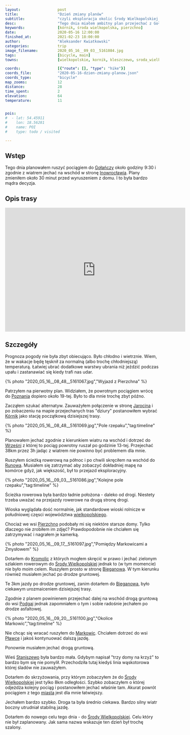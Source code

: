 ```yaml
---
layout:                 post
title:                  "Dzień zmiany planów"
subtitle:               "czyli eksploracja okolic Środy Wielkopolskiej zamiast terenów na zachód od Gołańczy"
desc:                   "Tego dnia miałem ambitny plan przejechać z Gołańczy do Inowrocławia. Jednak gdy poczułem na własnej skórze jak jest chłodno zrewidowałem plan i znacząco skróciłem trasę"
keywords:               [kórnik, środa wielkopolska, pierzchno]
date:                   2020-05-16 12:00:00
finished_at:            2021-02-23 18:00:00
author:                 "Aleksander Kwiatkowski"
categories:             trip
image_filename:         2020_05_16__09_03__5161084.jpg
tags:                   [bicycle, main]
towns:                  [wielkopolskie, kornik, kleszczewo, sroda_wielkopolska]

coords:                 [{"route": [], "type": "hike"}]
coords_file:            "2020-05-16-dzien-zmiany-planow.json"
coords_type:            "bicycle"
map_zooms:              12
distance:               28
time_spent:             2
elevation:              64
temperature:            11


pois:
#  - lat: 54.45911
#    lon: 18.56281
#    name: POI
#    type: todo / visited

---
```


[wiki-golancz]: https://pl.wikipedia.org/wiki/Go%C5%82a%C5%84cz
[wiki-inowroclaw]: https://pl.wikipedia.org/wiki/Inowroc%C5%82aw
[wiki-poznan]: https://pl.wikipedia.org/wiki/Pozna%C5%84
[wiki-jarocin]: https://pl.wikipedia.org/wiki/Jarocin
[wiki-kornik-stacja]: https://pl.wikipedia.org/wiki/K%C3%B3rnik_(stacja_kolejowa)
[wiki-wrzesnia]: https://pl.wikipedia.org/wiki/Wrze%C5%9Bnia
[wiki-runowo]: https://pl.wikipedia.org/wiki/Runowo_(powiat_pozna%C5%84ski)
[wiki-wielkopolskie]: https://pl.wikipedia.org/wiki/Wojew%C3%B3dztwo_wielkopolskie
[wiki-pierzchno]: https://pl.wikipedia.org/wiki/Pierzchno_(powiat_pozna%C5%84ski)
[wiki-kromolice]: https://pl.wikipedia.org/wiki/Kromolice_(powiat_pozna%C5%84ski)
[wiki-sroda-wielkopolska]: https://pl.wikipedia.org/wiki/%C5%9Aroda_Wielkopolska
[wiki-bieganowo]: https://pl.wikipedia.org/wiki/Bieganowo_(powiat_%C5%9Bredzki)
[wiki-romanowo]: https://pl.wikipedia.org/wiki/Romanowo_(powiat_%C5%9Bredzki)
[wiki-markowice]: https://pl.wikipedia.org/wiki/Markowice_(wojew%C3%B3dztwo_wielkopolskie)
[wiki-plawce]: https://pl.wikipedia.org/wiki/P%C5%82awce
[wiki-staniszewo]: https://pl.wikipedia.org/wiki/Staniszewo_(wojew%C3%B3dztwo_wielkopolskie)
[wiki-podgaj]: https://pl.wikipedia.org/wiki/Podgaj_(osada_le%C5%9Bna_w_powiecie_%C5%9Bredzkim)

## Wstęp

Tego dnia planowałem ruszyć pociągiem do [Gołańczy][wiki-golancz] około godziny 9:30
i zgodnie z wiatrem jechać na wschód w stronę [Inowrocławia][wiki-inowroclaw].
Plany zmieniłem około 30 minut przed wyruszeniem z domu. I to była bardzo
mądra decyzja.

## Opis trasy

<iframe height='405' width='590' frameborder='0' allowtransparency='true' scrolling='no' src='https://www.strava.com/activities/3458788003/embed/7f2b1296adad28bd5a7b7125c257755bbb572015'></iframe>

## Szczegóły

Prognoza pogody nie była zbyt obiecująco. Było chłodno i wietrznie.
Wiem, że w wakacje będę tęsknił za normalną (albo trochę chłodniejszą) temperaturą.
Łatwiej ubrać dodatkowe warstwy ubrania niż jeździć podczas upału i zastanawiać
się kiedy trafi nas udar.

{% photo "2020_05_16__08_48__5161067.jpg","Wyjazd z Pierzchna" %}

Patrzyłem na pierwotny plan. Widziałem, że powrotnym pociągiem wrócę do
[Poznania][wiki-poznan] dopiero około 19-tej. Było to dla mnie trochę
zbyt późno.

Zacząłem szukać alternatyw. Zauważyłem połączenie w stronę [Jarocina][wiki-jarocin]
i po zobaczeniu na mapie przejechanych tras "dziury" postanowiłem wybrać
[Kórnik][wiki-kornik-stacja] jako stację początkową dzisiejszej trasy.

{% photo "2020_05_16__08_48__5161069.jpg","Pole rzepaku","tag:timeline" %}

Planowałem jechać zgodnie z kierunkiem wiatru na wschód i dotrzeć do [Wrześni][wiki-wrzesnia]
z której to pociąg powrotny ruszał po godzinie 13-tej. Przejechać 38km przez 3h jadąc
z wiatrem nie powinno być problemem dla mnie.

Ruszyłem ścieżką rowerową na północ i po chwili skręciłem na wschód do
[Runowa][wiki-runowo]. Musiałem się zatrzymać aby zobaczyć dokładniej mapę na komórce gdyż,
jak większość, był to przejazd eksploracyjny.

{% photo "2020_05_16__09_03__5161086.jpg","Kolejne pole rzepaku","tag:timeline" %}

Ścieżka rowerowa była bardzo ładnie położona - daleko od drogi. Niestety trzeba
uważać na przejazdy rowerowe na drugą stronę drogi.

Wioska wyglądała dość normalnie, jak standardowe wioski rolnicze w południowej częsci
województwa [wielkopolskiego][wiki-wielkopolskie].

Chociaż we wsi [Pierzchno][wiki-pierzchno] podobały mi się niektóre
starsze domy. Tylko dlaczego nie zrobiłem im zdjęć? Prawdopodobnie nie chciałem się
zatrzymywać i nagrałem je kamerką.

{% photo "2020_05_16__09_17__5161097.jpg","Pomiędzy Markowicami a Zmysłowem" %}

Dotarłem do [Kromolic][wiki-kromolice] z których mogłem skręcić w prawo i jechać
zielonym szlakiem rowerowym do [Środy Wielkopolskiej][wiki-sroda-wielkopolska]
jednak to (w tym momencie) nie było moim celem. Ruszyłem prosto
w stronę [Bieganowa][wiki-bieganowo]. W tym kierunku również musiałem
jechać po drodze gruntowej.

Te 3km jazdy po drodze gruntowej, zanim dotarłem do [Bieganowa][wiki-bieganowo],
było ciekawym urozmaiceniem dzisiejszej trasy.

Zgodnie z planem powinienem przejechać dalej na wschód drogą gruntową do
wsi [Podgaj][wiki-podgaj] jednak zapomniałem o tym i sobie
radośnie jechałem po drodze asfaltowej.

{% photo "2020_05_16__09_20__5161100.jpg","Okolice Markowic","tag:timeline" %}

Nie chcąc się wracać ruszyłem do [Markowic][wiki-markowice].
Chciałem dotrzeć do wsi [Pławce][wiki-plawce] i jakoś kontynuować dalszą jazdę.

Ponownie musiałem jechać drogą gruntową.

Wieś [Staniszewo][wiki-staniszewo] była bardzo mała. Gdybym napisał
"trzy domy na krzyż" to bardzo bym się nie pomylił. Przechodziła tutaj kiedyś
linia wąskotorowa której śladów nie zauważyłem.

Dotarłem do skrzyżowania, przy którym zobaczyłem że do
[Środy Wielkopolskiej][wiki-sroda-wielkopolska] jest tylko 8km odległości. Szybko zobaczyłem
o której odjeżdża kolejny pociąg i postanowiłem jechać właśnie tam.
Akurat powrót pociągiem z tego [miasta][wiki-sroda-wielkopolska]
jest dla mnie łatwiejszy.

Jechałem bardzo szybko. Droga ta była średnio ciekawa. Bardzo silny
wiatr boczny utrudniał stabilną jazdę.

Dotarłem do nowego celu tego dnia - do [Środy Wielkopolskiej][wiki-sroda-wielkopolska].
Celu który nie był zaplanowany. Jak sama nazwa wskazuje ten dzień był
trochę szalony.
